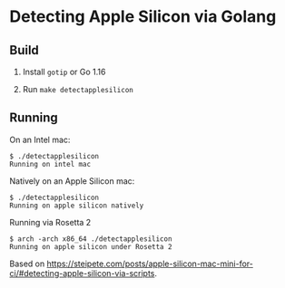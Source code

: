 # Detecting Apple Silicon via Golang

## Build

1. Install `gotip` or Go 1.16

2. Run `make detectapplesilicon`

## Running

On an Intel mac:

```
$ ./detectapplesilicon
Running on intel mac
```

Natively on an Apple Silicon mac:

```
$ ./detectapplesilicon
Running on apple silicon natively
```

Running via Rosetta 2

```
$ arch -arch x86_64 ./detectapplesilicon
Running on apple silicon under Rosetta 2
```

Based on https://steipete.com/posts/apple-silicon-mac-mini-for-ci/#detecting-apple-silicon-via-scripts.